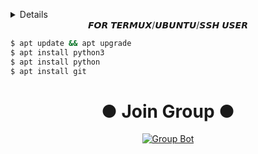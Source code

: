 <div align="center">
</p>
<p align="center">
</p>
<p align="center">
</p>
</div>

 <details>
 
</details>
 


<div align="center">𝙁𝙊𝙍 𝙏𝙀𝙍𝙈𝙐𝙓/𝙐𝘽𝙐𝙉𝙏𝙐/𝙎𝙎𝙃 𝙐𝙎𝙀𝙍</div>

```bash
$ apt update && apt upgrade
$ apt install python3
$ apt install python
$ apt install git
```
<div align="center">

# ● Join Group ●
[![Group Bot](https://img.shields.io/badge/WhatsApp%20Group-25D366?style=for-the-badge&logo=whatsapp&logoColor=white)](https://chat.whatsapp.com/GfDPRMb91AD8UXpD2jbJVD)

</div>
